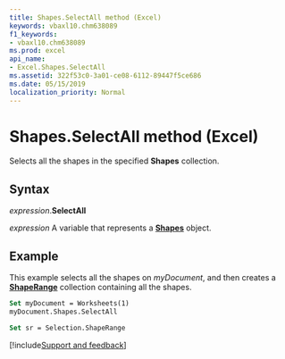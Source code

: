 ```yaml
---
title: Shapes.SelectAll method (Excel)
keywords: vbaxl10.chm638089
f1_keywords:
- vbaxl10.chm638089
ms.prod: excel
api_name:
- Excel.Shapes.SelectAll
ms.assetid: 322f53c0-3a01-ce08-6112-89447f5ce686
ms.date: 05/15/2019
localization_priority: Normal
---
```



# Shapes.SelectAll method (Excel)

Selects all the shapes in the specified **Shapes** collection.


## Syntax

_expression_.**SelectAll**

_expression_ A variable that represents a **[Shapes](Excel.Shapes.md)** object.


## Example

This example selects all the shapes on _myDocument_, and then creates a **[ShapeRange](Excel.ShapeRange.md)** collection containing all the shapes.

```vb
Set myDocument = Worksheets(1) 
myDocument.Shapes.SelectAll

Set sr = Selection.ShapeRange 

```



[!include[Support and feedback](~/includes/feedback-boilerplate.md)]

